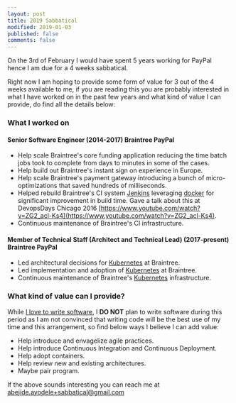 ```yaml
---
layout: post
title: 2019 Sabbatical
modified: 2019-01-03
published: false
comments: false
---
```


On the 3rd of February I would have spent 5 years working for PayPal hence I am
due for a 4 weeks sabbatical.

Right now I am hoping to provide some form of value for 3 out of the 4 weeks
available to me, if you are reading this you are probably interested in what I
have worked on in the past few years and what kind of value I can provide, do
find all the details below:

### What I worked on

#### Senior Software Engineer (2014-2017) Braintree PayPal

- Help scale Braintree's core funding application reducing the time batch jobs
  took to complete from days to minutes in some of the cases.
- Help build out Braintree's instant sign on experience in Europe.
- Help scale Braintree's payment gateway introducing a bunch of
  micro-optimizations that saved hundreds of milliseconds.
- Helped rebuild Braintree's CI system [Jenkins](https://jenkins.io/) leveraging
  [docker](https://www.docker.com/) for significant improvement in build time.
Gave a talk about this at DevopsDays Chicago 2016
[https://www.youtube.com/watch?v=ZG2_acl-Ks4](https://www.youtube.com/watch?v=ZG2_acl-Ks4).
- Continuous maintenance of Braintree's CI infrastructure.

#### Member of Technical Staff (Architect and Technical Lead) (2017-present) Braintree PayPal

- Led architectural decisions for [Kubernetes](https://kubernetes.io/) at
  Braintree.
- Led implementation and adoption of [Kubernetes](https://kubernetes.io/) at
  Braintree.
- Continuous maintenance of Braintree's [Kubernetes](https://kubernetes.io/)
  infrastructure.


### What kind of value can I provide?

While [I love to write software](https://github.com/bjhaid), I **DO NOT** plan
to write software during this period as I am not convinced that writing code
will be the best use of my time and this arrangement, so find below ways I
believe I can add value:

- Help introduce and envagelize agile practices.
- Help introduce Continuous Integration and Continuous Deployment.
- Help adopt containers.
- Help review new and existing architectures.
- Maybe pair program.

If the above sounds interesting you can reach me at
[abejide.ayodele+sabbatical@gmail.com](mailto:abejide.ayodele+sabbatical@gmail.com)
